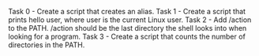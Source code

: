 Task 0 - Create a script that creates an alias.
Task 1 - Create a script that prints hello user, where user is the current Linux user.
Task 2 - Add /action to the PATH. /action should be the last directory the shell looks into when looking for a program.
Task 3 - Create a script that counts the number of directories in the PATH.
